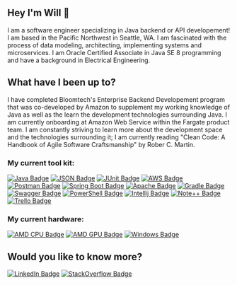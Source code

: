 ## Hey I'm Will 👋
I am a software engineer specializing in Java backend or API developement! I am based in the Pacific Northwest in Seattle, WA. I am fascinated with the process of data modeling, architecting, implementing systems and microservices. I am Oracle Certified Associate in Java SE 8 programming and have a background in Electrical Engineering. 

## What have I been up to? 
I have completed Bloomtech's Enterprise Backend Developement program that was co-developed by Amazon to supplement my working knowledge of Java as well as the learn the development technologies surrounding Java. I am currently onboarding at Amazon Web Service within the Fargate product team. I am constantly striving to learn more about the development space and the technologies surrounding it; I am currently reading "Clean Code: A Handbook of Agile Software Craftsmanship" by Rober C. Martin.

### My current tool kit:

[![Java Badge](https://img.shields.io/badge/Java-ED8B00?style=for-the-badge&logo=java&logoColor=white)](#)
[![JSON Badge](https://img.shields.io/badge/json-5E5C5C?style=for-the-badge&logo=json&logoColor=white)](#)
[![JUnit Badge](https://img.shields.io/badge/Junit5-25A162?style=for-the-badge&logo=junit5&logoColor=white)](#)
[![AWS Badge](https://img.shields.io/badge/Amazon_AWS-FF9900?style=for-the-badge&logo=amazonaws&logoColor=white)](#)
[![Postman Badge](https://img.shields.io/badge/Postman-FF6C37?style=for-the-badge&logo=Postman&logoColor=white)](#)
[![Spring Boot Badge](https://img.shields.io/badge/Spring_Boot-F2F4F9?style=for-the-badge&logo=spring-boot)](#)
[![Apache Badge](https://img.shields.io/badge/Apache-D22128?style=for-the-badge&logo=Apache&logoColor=white)](#)
[![Gradle Badge](https://img.shields.io/badge/gradle-02303A?style=for-the-badge&logo=gradle&logoColor=white)](#)
[![Swagger Badge](https://img.shields.io/badge/Swagger-85EA2D?style=for-the-badge&logo=Swagger&logoColor=white)](#)
[![PowerShell Badge](https://img.shields.io/badge/powershell-5391FE?style=for-the-badge&logo=powershell&logoColor=white)](#)
[![Intellij Badge](https://img.shields.io/badge/IntelliJ_IDEA-000000.svg?style=for-the-badge&logo=intellij-idea&logoColor=white)](#)
[![Note++ Badge](https://img.shields.io/badge/Notepad++-90E59A.svg?style=for-the-badge&logo=notepad%2B%2B&logoColor=black)](#)
[![Trello Badge](https://img.shields.io/badge/Trello-0052CC?style=for-the-badge&logo=trello&logoColor=white)](#)

### My current hardware:

[![AMD CPU Badge](https://img.shields.io/badge/AMD%20Ryzen_7_3700X-ED1C24?style=for-the-badge&logo=amd&logoColor=white)](#)
[![AMD GPU Badge](https://img.shields.io/badge/AMD%20Radeon_RX_5700_XT-ED1C24?style=for-the-badge&logo=amd&logoColor=white)](#)
[![Windows Badge](https://img.shields.io/badge/Windows-0078D6?style=for-the-badge&logo=windows&logoColor=white)](#)

## Would you like to know more? 
[![LinkedIn Badge](https://img.shields.io/badge/LinkedIn-0077B5?style=for-the-badge&logo=linkedin&logoColor=white)](https://www.linkedin.com/in/williamkim76) 
[![StackOverflow Badge](https://img.shields.io/badge/Stack_Overflow-FE7A16?style=for-the-badge&logo=stack-overflow&logoColor=white)](https://stackoverflow.com/users/19312101/willkim76)

<!-- <img align="left" src="https://user-images.githubusercontent.com/92899817/144738213-88067883-f6b6-4a8a-909a-03df3936c722.png">
<div> 
 "The only true wisdom is knowing you know nothing." - Socrates
</div><br> -->
